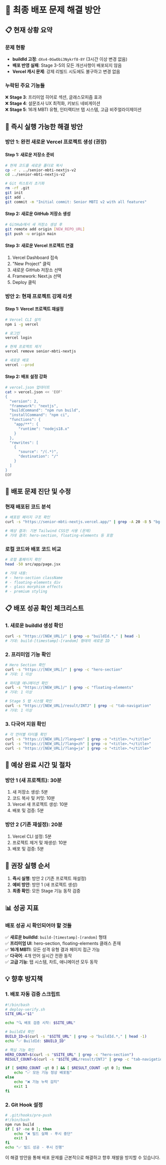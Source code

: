 # 🚨 최종 배포 문제 해결 방안

## 📋 현재 상황 요약

### 문제 현황
- **buildId 고정**: `dXv4-0GwObi3Nykrf8-8Y` (3시간 이상 변경 없음)
- **배포 반영 실패**: Stage 3-5의 모든 개선사항이 배포되지 않음
- **Vercel 캐시 문제**: 강제 리빌드 시도에도 불구하고 변경 없음

### 누락된 주요 기능들
❌ **Stage 3**: 프리미엄 히어로 섹션, 글래스모피즘 효과  
❌ **Stage 4**: 설문조사 UX 최적화, 키보드 네비게이션  
❌ **Stage 5**: 16개 MBTI 유형, 인터랙티브 탭 시스템, 고급 비주얼라이제이션  

## 🎯 즉시 실행 가능한 해결 방안

### 방안 1: 완전 새로운 Vercel 프로젝트 생성 (권장)

#### Step 1: 새로운 저장소 준비
```bash
# 현재 코드를 새로운 폴더로 복사
cp -r . ../senior-mbti-nextjs-v2
cd ../senior-mbti-nextjs-v2

# Git 히스토리 초기화
rm -rf .git
git init
git add .
git commit -m "Initial commit: Senior MBTI v2 with all features"
```

#### Step 2: 새로운 GitHub 저장소 생성
```bash
# GitHub에서 새 저장소 생성 후
git remote add origin [NEW_REPO_URL]
git push -u origin main
```

#### Step 3: 새로운 Vercel 프로젝트 연결
1. Vercel Dashboard 접속
2. "New Project" 클릭
3. 새로운 GitHub 저장소 선택
4. Framework: Next.js 선택
5. Deploy 클릭

### 방안 2: 현재 프로젝트 강제 리셋

#### Step 1: Vercel 프로젝트 재설정
```bash
# Vercel CLI 설치
npm i -g vercel

# 로그인
vercel login

# 현재 프로젝트 제거
vercel remove senior-mbti-nextjs

# 새로운 배포
vercel --prod
```

#### Step 2: 배포 설정 강화
```bash
# vercel.json 업데이트
cat > vercel.json << 'EOF'
{
  "version": 2,
  "framework": "nextjs",
  "buildCommand": "npm run build",
  "installCommand": "npm ci",
  "functions": {
    "app/**": {
      "runtime": "nodejs18.x"
    }
  },
  "rewrites": [
    {
      "source": "/(.*)",
      "destination": "/"
    }
  ]
}
EOF
```

## 🔄 배포 문제 진단 및 수정

### 현재 배포된 코드 분석
```bash
# 배포된 페이지 구조 확인
curl -s "https://senior-mbti-nextjs.vercel.app/" | grep -A 20 -B 5 "bg-gradient-to-br"

# 예상 결과: 기본 Tailwind CSS만 사용 (문제)
# 기대 결과: hero-section, floating-elements 등 포함
```

### 로컬 코드와 배포 코드 비교
```bash
# 로컬 홈페이지 확인
head -50 src/app/page.jsx

# 기대 내용:
# - hero-section className
# - floating-elements div
# - glass morphism effects
# - premium styling
```

## 📋 배포 성공 확인 체크리스트

### 1. 새로운 buildId 생성 확인
```bash
curl -s "https://[NEW_URL]/" | grep -o "buildId.*," | head -1
# 기대: build-[timestamp]-[random] 형태의 새로운 ID
```

### 2. 프리미엄 기능 확인
```bash
# Hero Section 확인
curl -s "https://[NEW_URL]/" | grep -c "hero-section"
# 기대: 1 이상

# 파티클 애니메이션 확인
curl -s "https://[NEW_URL]/" | grep -c "floating-elements"
# 기대: 1 이상

# Stage 5 탭 시스템 확인
curl -s "https://[NEW_URL]/result/INTJ" | grep -c "tab-navigation"
# 기대: 1 이상
```

### 3. 다국어 지원 확인
```bash
# 각 언어별 타이틀 확인
curl -s "https://[NEW_URL]/?lang=en" | grep -o "<title>.*</title>"
curl -s "https://[NEW_URL]/?lang=zh" | grep -o "<title>.*</title>"
curl -s "https://[NEW_URL]/?lang=ja" | grep -o "<title>.*</title>"
```

## 🎯 예상 완료 시간 및 절차

### 방안 1 (새 프로젝트): 30분
1. 새 저장소 생성: 5분
2. 코드 복사 및 커밋: 10분
3. Vercel 새 프로젝트 생성: 10분
4. 배포 및 검증: 5분

### 방안 2 (기존 재설정): 20분
1. Vercel CLI 설정: 5분
2. 프로젝트 제거 및 재생성: 10분
3. 배포 및 검증: 5분

## 🚀 권장 실행 순서

1. **즉시 실행**: 방안 2 (기존 프로젝트 재설정)
2. **예비 방안**: 방안 1 (새 프로젝트 생성)
3. **최종 확인**: 모든 Stage 기능 동작 검증

## 📊 성공 지표

### 배포 성공 시 확인되어야 할 것들
✅ **새로운 buildId**: `build-[timestamp]-[random]` 형태  
✅ **프리미엄 UI**: hero-section, floating-elements 클래스 존재  
✅ **16개 MBTI**: 모든 성격 유형 결과 페이지 접근 가능  
✅ **다국어**: 4개 언어 실시간 전환 동작  
✅ **고급 기능**: 탭 시스템, 차트, 애니메이션 모두 동작  

## 💡 향후 방지책

### 1. 배포 자동 검증 스크립트
```bash
#!/bin/bash
# deploy-verify.sh
SITE_URL="$1"

echo "🔍 배포 검증 시작: $SITE_URL"

# buildId 확인
BUILD_ID=$(curl -s "$SITE_URL" | grep -o "buildId.*," | head -1)
echo "✅ BuildId: $BUILD_ID"

# 핵심 기능 확인
HERO_COUNT=$(curl -s "$SITE_URL" | grep -c "hero-section")
RESULT_COUNT=$(curl -s "$SITE_URL/result/INTJ" | grep -c "tab-navigation")

if [ $HERO_COUNT -gt 0 ] && [ $RESULT_COUNT -gt 0 ]; then
    echo "✅ 모든 기능 정상 배포됨"
else
    echo "❌ 기능 누락 감지"
    exit 1
fi
```

### 2. Git Hook 설정
```bash
# .git/hooks/pre-push
#!/bin/bash
npm run build
if [ $? -ne 0 ]; then
    echo "❌ 빌드 실패 - 푸시 중단"
    exit 1
fi
echo "✅ 빌드 성공 - 푸시 진행"
```

이 해결 방안을 통해 배포 문제를 근본적으로 해결하고 향후 재발을 방지할 수 있습니다.